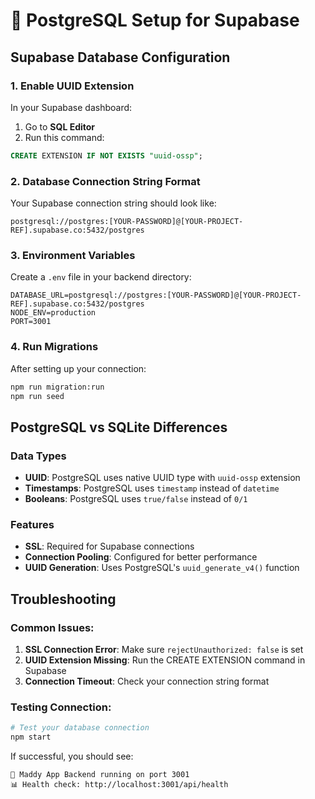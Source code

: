 # 🐘 PostgreSQL Setup for Supabase

## Supabase Database Configuration

### 1. Enable UUID Extension
In your Supabase dashboard:
1. Go to **SQL Editor**
2. Run this command:
```sql
CREATE EXTENSION IF NOT EXISTS "uuid-ossp";
```

### 2. Database Connection String Format
Your Supabase connection string should look like:
```
postgresql://postgres:[YOUR-PASSWORD]@[YOUR-PROJECT-REF].supabase.co:5432/postgres
```

### 3. Environment Variables
Create a `.env` file in your backend directory:
```env
DATABASE_URL=postgresql://postgres:[YOUR-PASSWORD]@[YOUR-PROJECT-REF].supabase.co:5432/postgres
NODE_ENV=production
PORT=3001
```

### 4. Run Migrations
After setting up your connection:
```bash
npm run migration:run
npm run seed
```

## PostgreSQL vs SQLite Differences

### Data Types
- **UUID**: PostgreSQL uses native UUID type with `uuid-ossp` extension
- **Timestamps**: PostgreSQL uses `timestamp` instead of `datetime`
- **Booleans**: PostgreSQL uses `true/false` instead of `0/1`

### Features
- **SSL**: Required for Supabase connections
- **Connection Pooling**: Configured for better performance
- **UUID Generation**: Uses PostgreSQL's `uuid_generate_v4()` function

## Troubleshooting

### Common Issues:
1. **SSL Connection Error**: Make sure `rejectUnauthorized: false` is set
2. **UUID Extension Missing**: Run the CREATE EXTENSION command in Supabase
3. **Connection Timeout**: Check your connection string format

### Testing Connection:
```bash
# Test your database connection
npm start
```

If successful, you should see:
```
🚀 Maddy App Backend running on port 3001
📊 Health check: http://localhost:3001/api/health
``` 